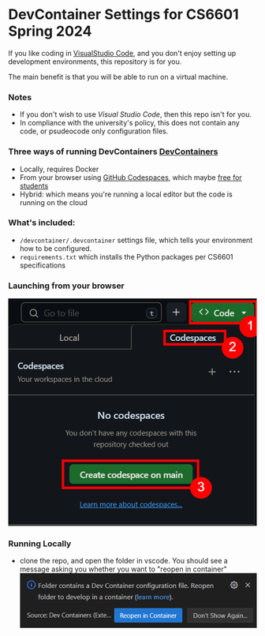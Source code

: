 # DevContainer Settings for CS6601 Spring 2024

If you like coding in [VisualStudio Code](https://visualstudio.com/), and you don't enjoy setting up development environments, this repository is for you.

The main benefit is that you will be able to run on a virtual machine.

### Notes
- If you don't wish to use _Visual Studio Code_, then this repo isn't for you.
- In compliance with the university's policy, this does not contain any code, or psudeocode only configuration files.

### Three ways of running DevContainers [DevContainers](https://code.visualstudio.com/docs/devcontainers/containers)
- Locally, requires Docker
- From your browser using [GitHub Codespaces](https://github.com/features/codespaces), which maybe [free for students](https://learn.microsoft.com/en-us/training/student-hub/github-codespaces-for-students)
- Hybrid: which means you're running a local editor but the code is running on the cloud

### What's included:
- `/devcontainer/.devcontainer` settings file, which tells your environment how to be configured. 
- `requirements.txt` which installs the Python packages per CS6601 specifications

### Launching from your browser
![image showing how to launch codespaces from github](images/github_codespace_button.png)

### Running Locally
- clone the repo, and open the folder in vscode. You should see a message asking you whether you want to "reopen in container"
![image showing visualcode asking whether you want to reopen in container](images/vscode_reopen_in_container.png)